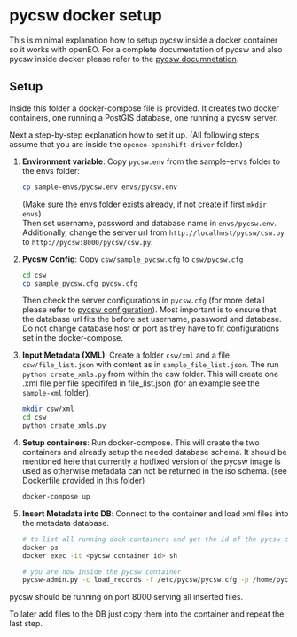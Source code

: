# pycsw docker setup

This is minimal explanation how to setup pycsw inside a docker container so it works with openEO.
For a complete documentation of pycsw and also pycsw inside docker please refer to the
[pycsw documnetation](https://docs.pycsw.org/en/stable/index.html).

## Setup

Inside this folder a docker-compose file is provided. It creates two docker containers, one running a PostGIS database,
one running a pycsw server.

Next a step-by-step explanation how to set it up. (All following steps assume that you are inside the
``openeo-openshift-driver`` folder.)

1. **Environment variable**: Copy ``pycsw.env`` from the sample-envs folder to the envs folder:
    ```bash
    cp sample-envs/pycsw.env envs/pycsw.env
    ```
    (Make sure the envs folder exists already, if not create if first ``mkdir envs``)  
    Then set username, password and database name in ``envs/pycsw.env``. Additionally, change the server url from `http://localhost/pycsw/csw.py` to `http://pycsw:8000/pycsw/csw.py`.

1. **Pycsw Config**: Copy ``csw/sample_pycsw.cfg`` to ``csw/pycsw.cfg``
    ```bash
    cd csw
    cp sample_pycsw.cfg pycsw.cfg
    ```
    Then check the server configurations in ``pycsw.cfg`` (for more detail please refer to
    [pycsw configuration](https://docs.pycsw.org/en/stable/configuration.html)). Most important is to ensure that the database
    url fits the before set username, password and database. Do not change database host or port as they have to fit
    configurations set in the docker-compose.

1. **Input Metadata (XML)**: Create a folder ``csw/xml`` and a file ``csw/file_list.json`` with content as in ``sample_file_list.json``. The run ``python create_xmls.py`` from within the csw folder. This will create one .xml file per file specififed in file_list.json (for an example see the ``sample-xml`` folder).
    ```bash
    mkdir csw/xml
    cd csw
    python create_xmls.py
    ```
1. **Setup containers**: Run docker-compose. This will create the two containers and already setup the needed database schema. It should be
mentioned here that currently a hotfixed version of the pycsw image is used as otherwise metadata can not be returned
in the iso schema. (see Dockerfile provided in this folder)
    ```bash
    docker-compose up
    ```

1. **Insert Metadata into DB**: Connect to the container and load xml files into the metadata database.
    ```bash
    # to list all running dock containers and get the id of the pycsw container
    docker ps
    docker exec -it <pycsw container id> sh

    # you are now inside the pycsw container
    pycsw-admin.py -c load_records -f /etc/pycsw/pycsw.cfg -p /home/pycsw/xml
    ```

pycsw should be running on port 8000 serving all inserted files.

To later add files to the DB just copy them into the container and repeat the last step.
